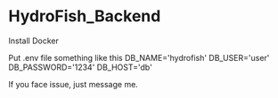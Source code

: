 # HydroFish_Backend

Install Docker

Put .env file something like this
DB_NAME='hydrofish'
DB_USER='user'
DB_PASSWORD='1234'
DB_HOST='db'

If you face issue, just message me.
